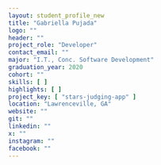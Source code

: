 ```yaml
---
layout: student_profile_new
title: "Gabriella Pujada"
logo: ""
header: ""
project_role: "Developer"
contact_email: ""
major: "I.T., Conc. Software Development"
graduation_year: 2020
cohort: ""
skills: [ ]
highlights: [ ]
project_key: [ "stars-judging-app" ]
location: "Lawrenceville, GA"
website: ""
git: ""
linkedin: ""
x: ""
instagram: ""
facebook: ""
---
```

